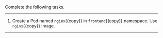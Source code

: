 Complete the following tasks.

---

1. Create a Pod named `nginx`{{copy}} in `frontend`{{copy}} namespace. Use `nginx`{{copy}} image.

---
